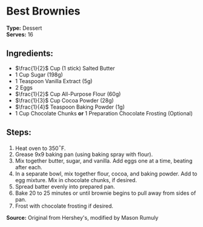 # Best Brownies

**Type:** Dessert\
**Serves:** 16

## Ingredients:
- $\frac{1}{2}$ Cup (1 stick) Salted Butter
- 1 Cup Sugar (198g)
- 1 Teaspoon Vanilla Extract (5g)
- 2 Eggs
- $\frac{1}{2}$ Cup All-Purpose Flour (60g)
- $\frac{1}{3}$ Cup Cocoa Powder (28g)
- $\frac{1}{4}$ Teaspoon Baking Powder (1g)
- 1 Cup Chocolate Chunks **or** 1 Preparation Chocolate Frosting (Optional)

## Steps:
1. Heat oven to 350$^\circ$F.
2. Grease 9x9 baking pan (using baking spray with flour).
3. Mix together butter, sugar, and vanilla. Add eggs one at a time, beating after each.
4. In a separate bowl, mix together flour, cocoa, and baking powder. Add to egg mixture. Mix in chocolate chunks, if desired.
5. Spread batter evenly into prepared pan.
6. Bake 20 to 25 minutes or until brownie begins to pull away from sides of pan.
7. Frost with chocolate frosting if desired.

**Source:** Original from Hershey's, modified by Mason Rumuly
